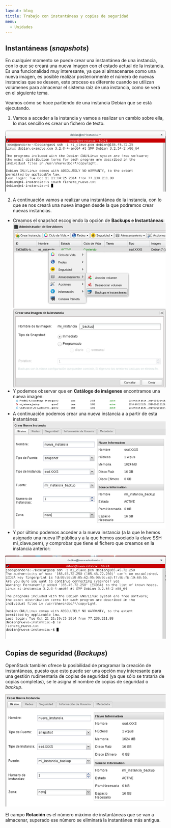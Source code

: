 ```yaml
---
layout: blog
tittle: Trabajo con instantáneas y copias de seguridad
menu:
  - Unidades
---
```


## Instantáneas (*snapshots*)

En cualquier momento se puede crear una instantánea de una instancia,
con lo que se creará una nueva imagen con el estado actual de la
instancia. Es una funcionalidad muy interesante, ya que al almacenarse
como una nueva imagen, es posible realizar posteriormente el número de
nuevas instancias que se deseen, este proceso es diferente cuando se
utilizan volúmenes para almacenar el sistema raíz de una instancia,
como se verá en el siguiente tema.

Veamos cómo se hace partiendo de una instancia Debian que se está
ejecutando.

1. Vamos a acceder a la instancia y vamos a realizar un cambio sobre
ella, lo mas sencillo es crear un fichero de texto.

![snapshot](img/demo3_5.png)

2. A continuación vamos a realizar una instantánea de la instancia,
con lo que se nos creará una nueva imagen desde la que podremos crear
nuevas instancias.

  * Creamos el snapshot escogiendo la opción de **Backups e Instantáneas**:
![snapshot](img/demo3_1.png)
![snapshot](img/demo3_2.png)	
  * Y podemos observar que en **Catálogo de imágenes** encontramos una nueva imagen:
![snapshot](img/demo3_3.png)
  * A continuación podemos crear una nueva instancia a a partir de esta instantánea:
![snapshot](img/demo3_4.png)
  * Y por último podemos acceder a la nueva instancia (a la que le
hemos asignado una nueva IP pública y a la que hemos asociado la
clave SSH mi_clave.pem), y comprobar que tiene el fichero que
creamos en la instancia anterior: 

![snapshot](img/demo3_6.png)

## Copias de seguridad (*Backups*)

OpenStack también ofrece la posibilidad de programar la creación de
instantáneas, puesto que esto puede ser una opción muy interesante
para una gestión rudimentaria de copias de seguridad (ya que sólo se
trataría de copias completas), se le asigna el nombre de copias de
seguridad o *backup*.

![snapshot](img/demo3_4.png)

El campo **Rotación** es el número máximo de instantáneas que se van a
almacenar, superado ese número se eliminará la instantánea más antigua.